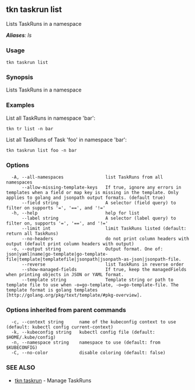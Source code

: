 ## tkn taskrun list

Lists TaskRuns in a namespace

***Aliases**: ls*

### Usage

```
tkn taskrun list
```

### Synopsis

Lists TaskRuns in a namespace

### Examples

List all TaskRuns in namespace 'bar':

    tkn tr list -n bar

List all TaskRuns of Task 'foo' in namespace 'bar':

    tkn taskrun list foo -n bar


### Options

```
  -A, --all-namespaces                list TaskRuns from all namespaces
      --allow-missing-template-keys   If true, ignore any errors in templates when a field or map key is missing in the template. Only applies to golang and jsonpath output formats. (default true)
      --field string                  A selector (field query) to filter on supports '=', '==', and '!='
  -h, --help                          help for list
      --label string                  A selector (label query) to filter on, supports '=', '==', and '!='
      --limit int                     limit TaskRuns listed (default: return all TaskRuns)
      --no-headers                    do not print column headers with output (default print column headers with output)
  -o, --output string                 Output format. One of: json|yaml|name|go-template|go-template-file|template|templatefile|jsonpath|jsonpath-as-json|jsonpath-file.
      --reverse                       list TaskRuns in reverse order
      --show-managed-fields           If true, keep the managedFields when printing objects in JSON or YAML format.
      --template string               Template string or path to template file to use when -o=go-template, -o=go-template-file. The template format is golang templates [http://golang.org/pkg/text/template/#pkg-overview].
```

### Options inherited from parent commands

```
  -c, --context string      name of the kubeconfig context to use (default: kubectl config current-context)
  -k, --kubeconfig string   kubectl config file (default: $HOME/.kube/config)
  -n, --namespace string    namespace to use (default: from $KUBECONFIG)
  -C, --no-color            disable coloring (default: false)
```

### SEE ALSO

* [tkn taskrun](tkn_taskrun.md)	 - Manage TaskRuns

